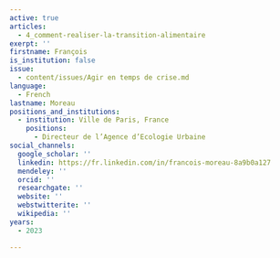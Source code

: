 ```yaml
---
active: true
articles:
  - 4_comment-realiser-la-transition-alimentaire
exerpt: ''
firstname: François
is_institution: false
issue:
  - content/issues/Agir en temps de crise.md
language:
  - French
lastname: Moreau
positions_and_institutions:
  - institution: Ville de Paris, France
    positions:
      - Directeur de l’Agence d’Ecologie Urbaine
social_channels:
  google_scholar: ''
  linkedin: https://fr.linkedin.com/in/francois-moreau-8a9b0a127
  mendeley: ''
  orcid: ''
  researchgate: ''
  website: ''
  webstwitterite: ''
  wikipedia: ''
years:
  - 2023

---
```

